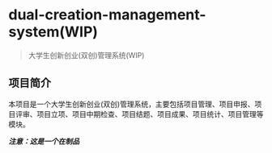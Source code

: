 # dual-creation-management-system(WIP)

> 大学生创新创业(双创)管理系统(WIP)

## 项目简介

本项目是一个大学生创新创业(双创)管理系统，主要包括项目管理、项目申报、项目评审、项目立项、项目中期检查、项目结题、项目成果、项目统计、项目管理等模块。

***注意：这是一个在制品***